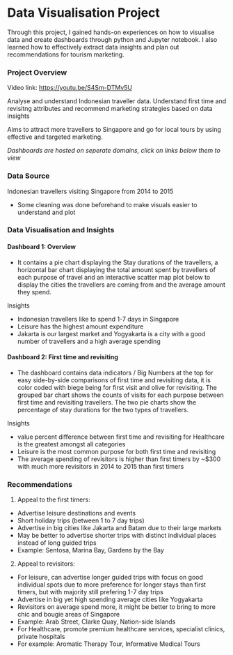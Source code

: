# Data Visualisation Project

Through this project, I gained hands-on experiences on how to visualise data and create dashboards through python and Jupyter notebook. I also learned how to effectively extract data insights and plan out recommendations for tourism marketing. 

### Project Overview

Video link: https://youtu.be/S4Sm-DTMv5U

Analyse and understand Indonesian traveller data. Understand first time and revisitng attributes and recommend marketing strategies based on data insights

Aims to attract more travellers to Singapore and go for local tours by using effective and targeted marketing.

*Dashboards are hosted on seperate domains, click on links below them to view*

### Data Source

Indonesian travellers visiting Singapore from 2014 to 2015
- Some cleaning was done beforehand to make visuals easier to understand and plot

### Data Visualisation and Insights

#### Dashboard 1: Overview
- It contains a pie chart displaying the Stay durations of the travellers, a horizontal bar chart displaying the total amount spent by travellers of each purpose of travel and an interactive scatter map plot below to display the cities the travellers are coming from and the average amount they spend.

Insights
- Indonesian travellers like to spend 1-7 days in Singapore
- Leisure has the highest amount expenditure
- Jakarta is our largest market and Yogyakarta is a city with a good number of travellers and a high average spending
 
#### Dashboard 2: First time and revisiting

- The dashboard contains data indicators / Big Numbers at the top for easy side-by-side comparisons of first time and revisiting data, it is color coded with biege being for first visit and olive for revisiting. The grouped bar chart shows the counts of visits for each purpose between first time and revisiting travellers. The two pie charts show the percentage of stay durations for the two types of travellers.

Insights
- value percent difference between first time and revisiting for Healthcare is the greatest amongst all categories
- Leisure is the most common purpose for both first time and revisiting
- The average spending of revisitors is higher than first timers by ~$300 with much more revisitors in 2014 to 2015 than first timers

### Recommendations
1. Appeal to the first timers:
 - Advertise leisure destinations and events 
 - Short holiday trips (between 1 to 7 day trips)
 - Advertise in big cities like Jakarta and Batam due to their large markets
 - May be better to advertise shorter trips with distinct individual places instead of long guided trips 
 - Example: Sentosa, Marina Bay, Gardens by the Bay

2. Appeal to revisitors:
 - For leisure, can advertise longer guided trips with focus on good individual spots due to more preference for longer stays than first timers, but with majority still prefering 1-7 day trips
 - Advertise in big yet high spending average cities like Yogyakarta
 - Revisitors on average spend more, it might be better to bring to more chic and bougie areas of Singapore
 - Example: Arab Street, Clarke Quay, Nation-side Islands
 - For Healthcare, promote premium healthcare services, specialist clinics, private hospitals
 - For example: Aromatic Therapy Tour, Informative Medical Tours

